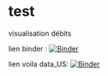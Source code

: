 # test

visualisation débits

lien binder :
[![Binder](https://mybinder.org/badge_logo.svg)](https://mybinder.org/v2/gh/lvoro/test/HEAD)

lien voila data_US:
[![Binder](https://mybinder.org/badge_logo.svg)](https://mybinder.org/v2/gh/lvoro/test/HEAD?urlpath=%2Fvoila%2Frender%2Fdata_US.ipynb)
